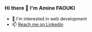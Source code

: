 ### Hi there 👋 I'm Amine FAOUKI

<!--
**faoukiamine/intro** is a ✨ _special_ ✨ repository because its `README.md` (this file) appears on your GitHub profile.
Here are some ideas to get you started:
- 🔭 I’m currently working on ...
- 🌱 I’m currently learning ...
- 👯 I’m looking to collaborate on ...
- 🤔 I’m looking for help with ...
- 💬 Ask me about ...
- 📫 How to reach me: ...
- 😄 Pronouns: ...
- ⚡ Fun fact: ...
-->

* 👀 I'm interested in web development
* 📫 [Reach me on Linkedin](https://www.linkedin.com/in/faoukiamine/)
